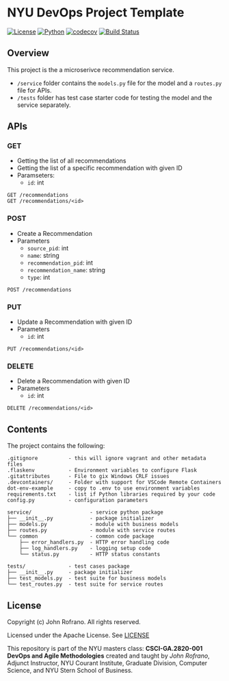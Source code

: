 # NYU DevOps Project Template

[![License](https://img.shields.io/badge/License-Apache_2.0-blue.svg)](https://opensource.org/licenses/Apache-2.0)
[![Python](https://img.shields.io/badge/Language-Python-blue.svg)](https://python.org/)
[![codecov](https://codecov.io/gh/CSCI-GA-2820-FA23-003/recommendations/graph/badge.svg?token=VNH31V6V4Q)](https://codecov.io/gh/CSCI-GA-2820-FA23-003/recommendations)
[![Build Status](https://github.com/CSCI-GA-2820-FA23-003/recommendations/actions/workflows/ci.yml/badge.svg)](https://github.com/CSCI-GA-2820-FA23-003/recommendations/actions)

<!-- This is a skeleton you can use to start your projects -->

## Overview

This project is the a microserivce recommendation service. 
- `/service` folder contains the `models.py` file for the model and a `routes.py` file for APIs. 
- `/tests` folder has test case starter code for testing the model and the service separately.

## APIs
### GET
- Getting the list of all recommendations
- Getting the list of a specific recommendation with given ID
- Paramseters:
  - `id`: int
```
GET /recommendations
GET /recommendations/<id>
```
### POST
- Create a Recommendation
- Parameters
  - `source_pid`: int
  - `name`: string
  - `recommendation_pid`: int
  - `recommendation_name`: string
  - `type`: int
```
POST /recommendations
```
### PUT
- Update a Recommendation with given ID
- Parameters
  - `id`: int
```
PUT /recommendations/<id>
```
### DELETE
- Delete a Recommendation with given ID
- Parameters
  - `id`: int
```
DELETE /recommendations/<id>
```


<!-- This project template contains starter code for your class project. The `/service` folder contains your `models.py` file for your model and a `routes.py` file for your service. The `/tests` folder has test case starter code for testing the model and the service separately. All you need to do is add your functionality. You can use the [lab-flask-tdd](https://github.com/nyu-devops/lab-flask-tdd) for code examples to copy from. -->

<!-- ## Automatic Setup

The best way to use this repo is to start your own repo using it as a git template. To do this just press the green **Use this template** button in GitHub and this will become the source for your repository. -->

<!-- ## Manual Setup

You can also clone this repository and then copy and paste the starter code into your project repo folder on your local computer. Be careful not to copy over your own `README.md` file so be selective in what you copy.

There are 4 hidden files that you will need to copy manually if you use the Mac Finder or Windows Explorer to copy files from this folder into your repo folder.

These should be copied using a bash shell as follows:

```bash
    cp .gitignore  ../<your_repo_folder>/
    cp .flaskenv ../<your_repo_folder>/
    cp .gitattributes ../<your_repo_folder>/
``` -->

## Contents

The project contains the following:

```text
.gitignore          - this will ignore vagrant and other metadata files
.flaskenv           - Environment variables to configure Flask
.gitattributes      - File to gix Windows CRLF issues
.devcontainers/     - Folder with support for VSCode Remote Containers
dot-env-example     - copy to .env to use environment variables
requirements.txt    - list if Python libraries required by your code
config.py           - configuration parameters

service/                   - service python package
├── __init__.py            - package initializer
├── models.py              - module with business models
├── routes.py              - module with service routes
└── common                 - common code package
    ├── error_handlers.py  - HTTP error handling code
    ├── log_handlers.py    - logging setup code
    └── status.py          - HTTP status constants

tests/              - test cases package
├── __init__.py     - package initializer
├── test_models.py  - test suite for business models
└── test_routes.py  - test suite for service routes
```

## License

Copyright (c) John Rofrano. All rights reserved.

Licensed under the Apache License. See [LICENSE](LICENSE)

This repository is part of the NYU masters class: **CSCI-GA.2820-001 DevOps and Agile Methodologies** created and taught by *John Rofrano*, Adjunct Instructor, NYU Courant Institute, Graduate Division, Computer Science, and NYU Stern School of Business.
